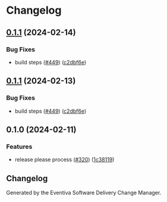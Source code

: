 # Changelog

## [0.1.1](https://github.com/Eventiva/Eventiva/compare/discord/platforms/support-v0.1.0...discord/platforms/support-v0.1.1) (2024-02-14)


### Bug Fixes

* build steps ([#449](https://github.com/Eventiva/Eventiva/issues/449)) ([c2dbf6e](https://github.com/Eventiva/Eventiva/commit/c2dbf6ed88d8e71b96a670bd564a1bb30e384072))

## [0.1.1](https://github.com/Eventiva/Eventiva/compare/discord/platforms/support-v0.1.0...discord/platforms/support-v0.1.1) (2024-02-13)


### Bug Fixes

* build steps ([#449](https://github.com/Eventiva/Eventiva/issues/449)) ([c2dbf6e](https://github.com/Eventiva/Eventiva/commit/c2dbf6ed88d8e71b96a670bd564a1bb30e384072))

## 0.1.0 (2024-02-11)


### Features

* release please process ([#320](https://github.com/eventiva/eventiva/issues/320)) ([1c38119](https://github.com/eventiva/eventiva/commit/1c381194c332e6142c3ccfcda630fcea494efb4b))

## Changelog

Generated by the Eventiva Software Delivery Change Manager.
